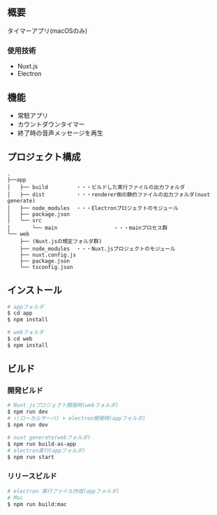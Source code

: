## 概要

タイマーアプリ(macOSのみ)

### 使用技術
* Nuxt.js
* Electron

## 機能
* 常駐アプリ
* カウントダウンタイマー
* 終了時の音声メッセージを再生

## プロジェクト構成

```
.
├──app
│   ├── build         ・・・ビルドした実行ファイルの出力フォルダ
│   ├── dist          ・・・renderer側の静的ファイルの出力フォルダ(nuxt generate)
│   ├── node_modules  ・・・Electronプロジェクトのモジュール
│   ├── package.json
│   └── src
│       └── main                  ・・・mainプロセス群
└── web
    ├── (Nuxt.jsの規定フォルダ群)
    ├── node_modules  ・・・Nuxt.jsプロジェクトのモジュール
    ├── nuxt.config.js
    ├── package.json
    └── tsconfig.json
```

## インストール

```bash
# appフォルダ
$ cd app
$ npm install

# webフォルダ
$ cd web
$ npm install
```

## ビルド

### 開発ビルド

```bash
# Nuxt.jsプロジェクト開発時(webフォルダ)
$ npm run dev
# ↑(ローカルサーバ) + electron開発時(appフォルダ)
$ npm run dev

# nuxt generate(webフォルダ)
$ npm run build-as-app
# electron実行(appフォルダ)
$ npm run start
```

### リリースビルド

```bash
# electron 実行ファイル作成(appフォルダ)
# Mac
$ npm run build:mac
```